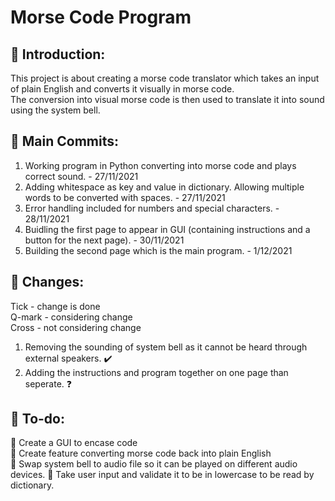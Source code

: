 # Morse Code Program
## 🍼 Introduction:  
This project is about creating a morse code translator which takes an input of plain English and converts it visually in morse code.  
The conversion into visual morse code is then used to translate it into sound using the system bell.  

## 🥊 Main Commits:
1. Working program in Python converting into morse code and plays correct sound. - 27/11/2021  
2. Adding whitespace as key and value in dictionary. Allowing multiple words to be converted with spaces. - 27/11/2021  
3. Error handling included for numbers and special characters. - 28/11/2021  
4. Buidling the first page to appear in GUI (containing instructions and a button for the next page). - 30/11/2021  
5. Building the second page which is the main program. - 1/12/2021

## 🔄 Changes:
Tick - change is done  
Q-mark - considering change  
Cross - not considering change  
1. Removing the sounding of system bell as it cannot be heard through external speakers. ✔️  
2. Adding the instructions and program together on one page than seperate. ❓    

## 🚀 To-do:
🔨 Create a GUI to encase code    
🔨 Create feature converting morse code back into plain English  
🔨 Swap system bell to audio file so it can be played on different audio devices. 
🔨 Take user input and validate it to be in lowercase to be read by dictionary.  
